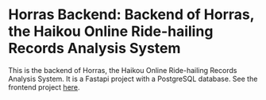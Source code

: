 # Horras Backend: Backend of Horras, the Haikou Online Ride-hailing Records Analysis System

This is the backend of Horras, the Haikou Online Ride-hailing Records Analysis System. It is a Fastapi project with a PostgreSQL database.
See the frontend project [here](https://github.com/yanglinshu/horras).